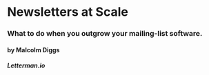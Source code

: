 # Newsletters at Scale

### What to do when you outgrow your mailing-list software.

#### by Malcolm Diggs

##### Letterman.io
